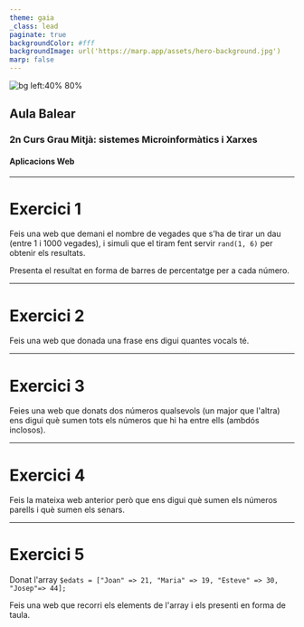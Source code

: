 ```yaml
---
theme: gaia
_class: lead
paginate: true
backgroundColor: #fff
backgroundImage: url('https://marp.app/assets/hero-background.jpg')
marp: false
---
```


![bg left:40% 80%](http://www.aulabalear.org/IMG/siteon0.png)

## Aula Balear
### 2n Curs Grau Mitjà: sistemes Microinformàtics i Xarxes
#### Aplicacions Web

---

# Exercici 1

Feis una web que demani el nombre de vegades que s'ha de tirar un dau (entre 1 i 1000 vegades), i simuli que el tiram fent servir `rand(1, 6)` per obtenir els resultats.

Presenta el resultat en forma de barres de percentatge per a cada número.

---

# Exercici 2

Feis una web que donada una frase ens digui quantes vocals té.

---

# Exercici 3

Feies una web que donats dos números qualsevols (un major que l'altra) ens digui què sumen tots els números que hi ha entre ells (ambdós inclosos).

---

# Exercici 4

Feis la mateixa web anterior però que ens digui què sumen els números parells i què sumen els senars.

---

# Exercici 5

Donat l'array `$edats = ["Joan" => 21, "Maria" => 19, "Esteve" => 30, "Josep"=> 44];`

Feis una web que recorri els elements de l'array i els presenti en forma de taula.
